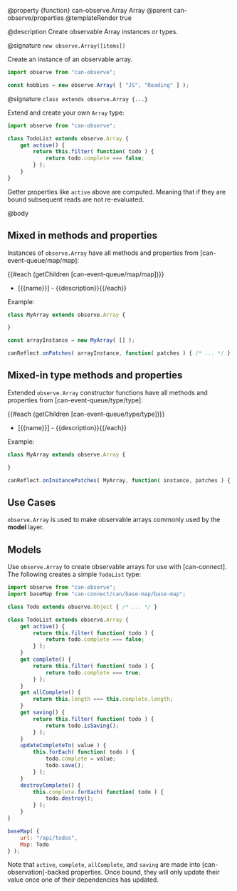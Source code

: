 @property {function} can-observe.Array Array
@parent can-observe/properties
@templateRender true

@description Create observable Array instances or types.

@signature `new observe.Array([items])`

Create an instance of an observable array.

```js
import observe from "can-observe";

const hobbies = new observe.Array( [ "JS", "Reading" ] );
```

@signature `class extends observe.Array {...}`

Extend and create your own `Array` type:

```js
import observe from "can-observe";

class TodoList extends observe.Array {
	get active() {
		return this.filter( function( todo ) {
			return todo.complete === false;
		} );
	}
}
```

Getter properties like `active` above are computed. Meaning that if they are bound
subsequent reads are not re-evaluated.



@body

## Mixed in methods and properties

Instances of `observe.Array` have all methods and properties from
[can-event-queue/map/map]:

{{#each (getChildren [can-event-queue/map/map])}}
- [{{name}}] - {{description}}{{/each}}

Example:

```js
class MyArray extends observe.Array {

}

const arrayInstance = new MyArray( [] );

canReflect.onPatches( arrayInstance, function( patches ) { /* ... */ } );
```


## Mixed-in type methods and properties

Extended `observe.Array` constructor functions have all methods and properties from
[can-event-queue/type/type]:

{{#each (getChildren [can-event-queue/type/type])}}
- [{{name}}] - {{description}}{{/each}}

Example:

```js
class MyArray extends observe.Array {

}

canReflect.onInstancePatches( MyArray, function( instance, patches ) { /* ... */ } );
```

## Use Cases

`observe.Array` is used to make observable arrays commonly used by the __model__ layer.


## Models

Use `observe.Array` to create observable arrays for use
with [can-connect]. The following creates a simple `TodoList` type:

```js
import observe from "can-observe";
import baseMap from "can-connect/can/base-map/base-map";

class Todo extends observe.Object { /* ... */ }

class TodoList extends observe.Array {
	get active() {
		return this.filter( function( todo ) {
			return todo.complete === false;
		} );
	}
	get complete() {
		return this.filter( function( todo ) {
			return todo.complete === true;
		} );
	}
	get allComplete() {
		return this.length === this.complete.length;
	}
	get saving() {
		return this.filter( function( todo ) {
			return todo.isSaving();
		} );
	}
	updateCompleteTo( value ) {
		this.forEach( function( todo ) {
			todo.complete = value;
			todo.save();
		} );
	}
	destroyComplete() {
		this.complete.forEach( function( todo ) {
			todo.destroy();
		} );
	}
}

baseMap( {
	url: "/api/todos",
	Map: Todo
} );
```

Note that `active`, `complete`, `allComplete`, and `saving` are made into [can-observation]-backed
properties.  Once bound, they will only update their value once one of their dependencies has updated.
